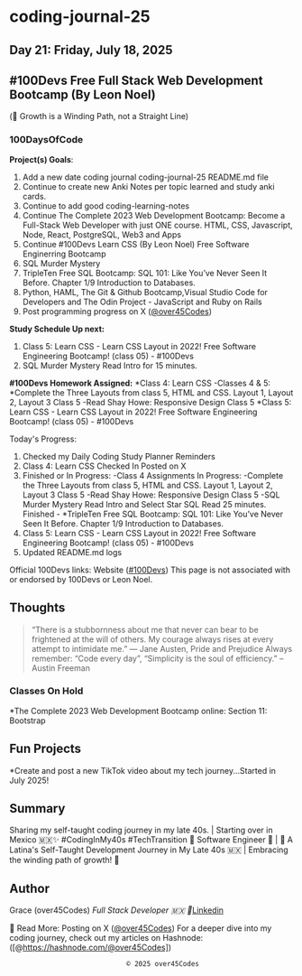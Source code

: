 # coding-journal-25

## Day 21: Friday, July 18, 2025

## #100Devs Free Full Stack Web Development Bootcamp (By Leon Noel)

(🌱 Growth is a Winding Path, not a Straight Line)

### 100DaysOfCode

**Project(s) Goals**:

1. Add a new date coding journal coding-journal-25 README.md file
2. Continue to create new Anki Notes per topic learned and study anki cards.
3. Continue to add good coding-learning-notes
4. Continue The Complete 2023 Web Development Bootcamp: Become a Full-Stack Web Developer with just ONE course. HTML, CSS, Javascript, Node, React, PostgreSQL, Web3 and Apps
5. Continue #100Devs Learn CSS (By Leon Noel) Free Software Enginerring Bootcamp
6. SQL Murder Mystery
7. TripleTen Free SQL Bootcamp: SQL 101: Like You’ve Never Seen It Before. Chapter 1/9 Introduction to Databases.
8. Python, HAML, The Git & Github Bootcamp,Visual Studio Code for Developers and The Odin Project - JavaScript and Ruby on Rails
9. Post programming progress on X ([@over45Codes](https://x.com/over45Codes))

**Study Schedule Up next:**

1. Class 5: Learn CSS - Learn CSS Layout in 2022! Free Software Engineering Bootcamp! (class 05) - #100Devs
2. SQL Murder Mystery Read Intro for 15 minutes.

**#100Devs Homework Assigned:**
*Class 4: Learn CSS
    -Classes 4 & 5:
  *Complete the Three Layouts from class 5, HTML and CSS. Layout 1, Layout 2, Layout 3 Class 5
    -Read Shay Howe: Responsive Design Class 5
*Class 5: Learn CSS - Learn CSS Layout in 2022! Free Software Engineering Bootcamp! (class 05) - #100Devs


Today's Progress:

1. Checked my Daily Coding Study Planner Reminders
2. Class 4: Learn CSS Checked In Posted on X
3. Finished or In Progress:
    -Class 4 Assignments In Progress:
        -Complete the Three Layouts from class 5, HTML and CSS. Layout 1, Layout 2, Layout 3 Class 5
        -Read Shay Howe: Responsive Design Class 5
        -SQL Murder Mystery Read Intro and Select Star SQL Read 25 minutes.
        Finished - *TripleTen Free SQL Bootcamp: SQL 101: Like You’ve Never Seen It Before. Chapter 1/9 Introduction to Databases.
4. Class 5: Learn CSS - Learn CSS Layout in 2022! Free Software Engineering Bootcamp! (class 05) - #100Devs
5. Updated README.md logs

Official 100Devs links: Website ([#100Devs](https://leonnoel.com/100devs/))
This page is not associated with or endorsed by 100Devs or Leon Noel.

## Thoughts

> “There is a stubbornness about me that never can bear to be frightened at the will of others. My courage always rises at every attempt to intimidate me.” ― Jane Austen, Pride and Prejudice
> Always remember: “Code every day”, “Simplicity is the soul of efficiency.” – Austin Freeman

### Classes On Hold

*The Complete 2023 Web Development Bootcamp online: Section 11: Bootstrap

## Fun Projects

*Create and post a new TikTok video about my tech journey...Started in July 2025!

## Summary

Sharing my self-taught coding journey in my late 40s. | Starting over in Mexico 🇲🇽✨ #CodingInMy40s #TechTransition 🚀
Software Engineer 🚀 | 🌮 A Latina's Self-Taught Development Journey in My Late 40s 🇲🇽 | Embracing the winding path of growth! 🌱

## Author

Grace (over45Codes)  *Full Stack Developer 🇲🇽 💜*[Linkedin](https://www.linkedin.com/in/castanedagrace/)

📖 Read More:
Posting on X ([@over45Codes](https://x.com/over45Codes))
For a deeper dive into my coding journey, check out my articles on Hashnode:([@https://hashnode.com/@over45Codes])

                                 © 2025 over45Codes
